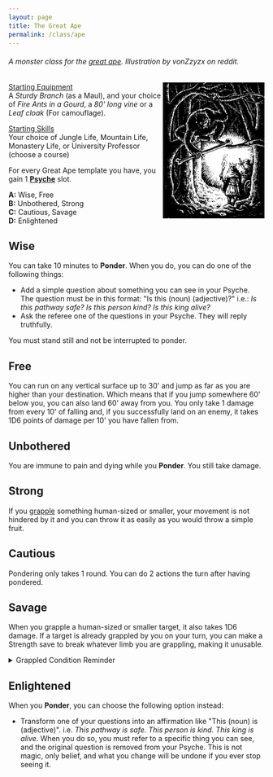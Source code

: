 ```yaml
---
layout: page
title: The Great Ape
permalink: /class/ape
---
```


###### A monster class for the [great ape](/monsters/ape-giant). Illustration by vonZzyzx on reddit.

<img align="right" width=200px  src="/images/0050_ape_creditvonZzyzx.webp">

<ins>Starting Equipment</ins><br>
A _Sturdy Branch_ (as a Maul), and your choice of _Fire Ants in a Gourd_, a _80' long vine_ or a _Leaf cloak_ (For camouflage). 

<ins>Starting Skills</ins><br>
Your choice of Jungle Life, Mountain Life, Monastery Life, or University Professor (choose a course)

For every Great Ape template you have, you gain 1 **[Psyche](/2020/11/09/base-rules/)** slot.

**A:** Wise, Free<br>
**B:** Unbothered, Strong<br>
**C:** Cautious, Savage<br>
**D:** Enlightened<br>

## Wise
You can take 10 minutes to **Ponder**. When you do, you can do one of the following things:

- Add a simple question about something you can see in your Psyche. The question must be in this format: "Is this (noun) (adjective)?" i.e.: _Is this pathway safe? Is this person kind? Is this king alive?_
- Ask the referee one of the questions in your Psyche. They will reply truthfully.

You must stand still and not be interrupted to ponder.

## Free
You can run on any vertical surface up to 30' and jump as far as you are higher than your destination. Which means that if you jump somewhere 60' below you, you can also land 60' away from you. You only take 1 damage from every 10' of falling and, if you successfully land on an enemy, it takes 1D6 points of damage per 10' you have fallen from.

## Unbothered
You are immune to pain and dying while you **Ponder**. You still take damage.

## Strong
If you [grapple](/2020/11/09/base-rules/) something human-sized or smaller, your movement is not hindered by it and you can throw it as easily as you would throw a simple fruit.

## Cautious
Pondering only takes 1 round. You can do 2 actions the turn after having pondered.

## Savage
When you grapple a human-sized or smaller target, it also takes 1D6 damage. If a target is already grappled by you on your turn, you can make a Strength save to break whatever limb you are grappling, making it unusable.

<details markdown="1">
<summary>Grappled Condition Reminder</summary>
You cannot move. Roll a D6: 1) your head/mouth/throat is stuck, you can’t breathe; 2) left leg; 3) right leg; 4) left arm; 5) right arm; 6) an item you wear or hold is stuck.
</details>

## Enlightened
When you **Ponder**, you can choose the following option instead:
- Transform one of your questions into an affirmation like "This (noun) is (adjective)". i.e. _This pathway is safe. This person is kind. This king is alive_. When you do so, you must refer to a specific thing you can see, and the original question is removed from your Psyche. This is not magic, only belief, and what you change will be undone if you ever stop seeing it.

